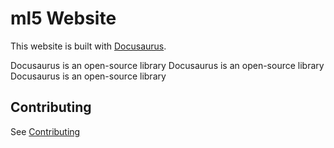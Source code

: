 # ml5 Website

This website is built with [Docusaurus](https://docusaurus.io/).

Docusaurus is an open-source library
Docusaurus is an open-source library
Docusaurus is an open-source library

## Contributing

See [Contributing](CONTRIBUTING.md)
